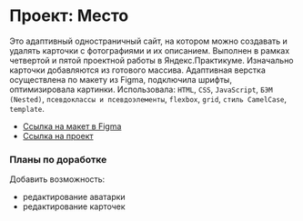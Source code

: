 # Проект: Место

Это адаптивный одностраничный сайт, на котором можно создавать и удалять карточки с фотографиями и их описанием. Выполнен в рамках четвертой и пятой проектной работы в Яндекс.Практикуме. Изначально карточки добавляются из готового массива.
Адаптивная верстка осуществлена по макету из Figma, подключила шрифты, оптимизировала картинки. Использовала: `HTML`, `CSS`, `JavaScript`, `БЭМ (Nested)`, `псевдоклассы и псевдоэлементы`, `flexbox`, `grid`, `стиль CamelCase`, `template`.

* [Ссылка на макет в Figma](https://www.figma.com/file/2cn9N9jSkmxD84oJik7xL7/JavaScript.-Sprint-4?node-id=0%3A1)
* [Ссылка на проект](https://irinaais.github.io/mesto/)

### Планы по доработке

Добавить возможность:
* редактирование аватарки
* редактирование карточек


